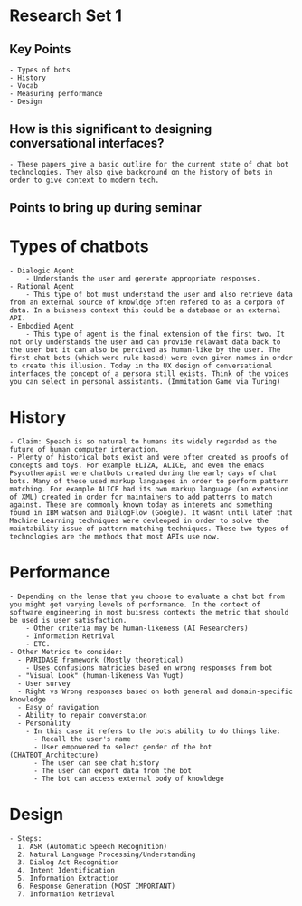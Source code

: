# Research Set 1

## Key Points
    - Types of bots
    - History
    - Vocab
    - Measuring performance
    - Design

## How is this significant to designing conversational interfaces?
    - These papers give a basic outline for the current state of chat bot technologies. They also give background on the history of bots in order to give context to modern tech. 


## Points to bring up during seminar

# Types of chatbots
    - Dialogic Agent
        - Understands the user and generate appropriate responses. 
    - Rational Agent
        - This type of bot must understand the user and also retrieve data from an external source of knowldge often refered to as a corpora of data. In a buisness context this could be a database or an external API.
    - Embodied Agent
        - This type of agent is the final extension of the first two. It not only understands the user and can provide relavant data back to the user but it can also be percived as human-like by the user. The first chat bots (which were rule based) were even given names in order to create this illusion. Today in the UX design of conversational interfaces the concept of a persona still exists. Think of the voices you can select in personal assistants. (Immitation Game via Turing)
# History
    - Claim: Speach is so natural to humans its widely regarded as the future of human computer interaction.
    - Plenty of historical bots exist and were often created as proofs of concepts and toys. For example ELIZA, ALICE, and even the emacs Psycotherapist were chatbots created during the early days of chat bots. Many of these used markup languages in order to perform pattern matching. For example ALICE had its own markup language (an extension of XML) created in order for maintainers to add patterns to match against. These are commonly known today as intenets and something found in IBM watson and DialogFlow (Google). It wasnt until later that Machine Learning techniques were devleoped in order to solve the maintability issue of pattern matching techniques. These two types of technologies are the methods that most APIs use now. 
# Performance
    - Depending on the lense that you choose to evaluate a chat bot from you might get varying levels of performance. In the context of software engineering in most buisness contexts the metric that should be used is user satisfaction.
        - Other criteria may be human-likeness (AI Researchers)
        - Information Retrival
        - ETC.
    - Other Metrics to consider:
      - PARIDASE framework (Mostly theoretical)
        - Uses confusions matricies based on wrong responses from bot
      - "Visual Look" (human-likeness Van Vugt)
      - User survey
      - Right vs Wrong responses based on both general and domain-specific knowledge
      - Easy of navigation
      - Ability to repair converstaion
      - Personality 
        - In this case it refers to the bots ability to do things like:
          - Recall the user's name
          - User empowered to select gender of the bot (CHATBOT_Architecture)
          - The user can see chat history
          - The user can export data from the bot
          - The bot can access external body of knowldege
# Design
    - Steps:
      1. ASR (Automatic Speech Recognition)
      2. Natural Language Processing/Understanding
      3. Dialog Act Recognition 
      4. Intent Identification
      5. Information Extraction
      6. Response Generation (MOST IMPORTANT)
      7. Information Retrieval